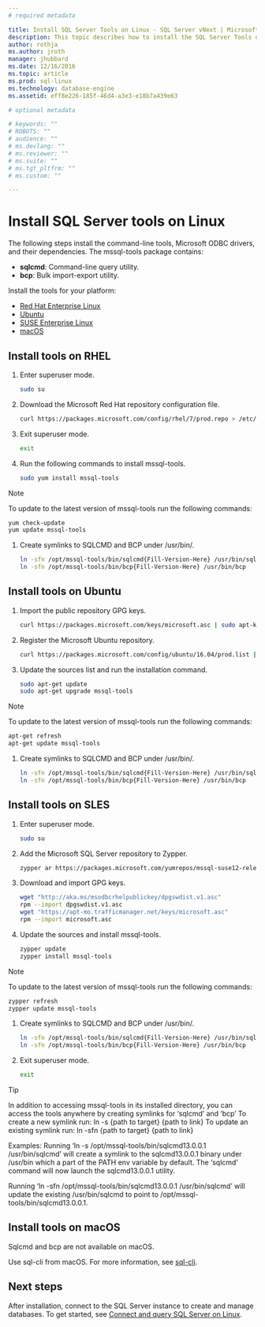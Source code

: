 ```yaml
---
# required metadata

title: Install SQL Server Tools on Linux - SQL Server vNext | Microsoft Docs
description: This topic describes how to install the SQL Server Tools on Linux.
author: rothja 
ms.author: jroth 
manager: jhubbard
ms.date: 12/16/2016
ms.topic: article
ms.prod: sql-linux
ms.technology: database-engine
ms.assetid: eff8e226-185f-46d4-a3e3-e18b7a439e63

# optional metadata

# keywords: ""
# ROBOTS: ""
# audience: ""
# ms.devlang: ""
# ms.reviewer: ""
# ms.suite: ""
# ms.tgt_pltfrm: ""
# ms.custom: ""

---
```

# Install SQL Server tools on Linux

The following steps install the command-line tools, Microsoft ODBC drivers, and their dependencies. The mssql-tools package contains:

- **sqlcmd**: Command-line query utility.
- **bcp**: Bulk import-export utility.

Install the tools for your platform:

- [Red Hat Enterprise Linux](#RHEL)
- [Ubuntu](#ubuntu)
- [SUSE Enterprise Linux](#SLES)
- [macOS](#macos)

## <a name="RHEL">Install tools on RHEL</a>

1. Enter superuser mode.

   ```bash
   sudo su
   ```

1. Download the Microsoft Red Hat repository configuration file.

   ```bash
   curl https://packages.microsoft.com/config/rhel/7/prod.repo > /etc/yum.repos.d/msprod.repo
   ```

1. Exit superuser mode.

   ```bash
   exit
   ```

1. Run the following commands to install mssql-tools.

   ```bash
   sudo yum install mssql-tools
   ```

> [!Note] 
> To update to the latest version of mssql-tools run the following commands:
>    ```bash
>   yum check-update
>   yum update mssql-tools
>   ```

1. Create symlinks to SQLCMD and BCP under /usr/bin/.

   ```bash
   ln -sfn /opt/mssql-tools/bin/sqlcmd{Fill-Version-Here} /usr/bin/sqlcmd
   ln -sfn /opt/mssql-tools/bin/bcp{Fill-Version-Here} /usr/bin/bcp
   ```


## <a name="ubuntu">Install tools on Ubuntu</a>

1. Import the public repository GPG keys.

   ```bash
   curl https://packages.microsoft.com/keys/microsoft.asc | sudo apt-key add -
   ```

1. Register the Microsoft Ubuntu repository.

   ```bash
   curl https://packages.microsoft.com/config/ubuntu/16.04/prod.list | sudo tee /etc/apt/sources.list.d/msprod.list
   ```

1. Update the sources list and run the installation command.

   ```bash
   sudo apt-get update 
   sudo apt-get upgrade mssql-tools
   ```
> [!Note] 
> To update to the latest version of mssql-tools run the following commands:
>    ```bash
>   apt-get refresh
>   apt-get update mssql-tools
>   ```

1. Create symlinks to SQLCMD and BCP under /usr/bin/.

   ```bash (OPTIONAL)
   ln -sfn /opt/mssql-tools/bin/sqlcmd{Fill-Version-Here} /usr/bin/sqlcmd
   ln -sfn /opt/mssql-tools/bin/bcp{Fill-Version-Here} /usr/bin/bcp
   ```


## <a name="SLES">Install tools on SLES</a>

1. Enter superuser mode.

   ```bash
   sudo su
   ```

1. Add the Microsoft SQL Server repository to Zypper.

   ```bash
   zypper ar https://packages.microsoft.com/yumrepos/mssql-suse12-release/ "mssql"
   ```

1. Download and import GPG keys.

   ```bash
   wget "http://aka.ms/msodbcrhelpublickey/dpgswdist.v1.asc"
   rpm --import dpgswdist.v1.asc
   wget "https://apt-mo.trafficmanager.net/keys/microsoft.asc"
   rpm --import microsoft.asc
   ```

1. Update the sources and install mssql-tools.

   ```bash
   zypper update
   zypper install mssql-tools
   ```

> [!Note] 
> To update to the latest version of mssql-tools run the following commands:
>    ```bash
>   zypper refresh
>   zypper update mssql-tools
>   ```

1. Create symlinks to SQLCMD and BCP under /usr/bin/.

   ```bash (OPTIONAL)
   ln -sfn /opt/mssql-tools/bin/sqlcmd{Fill-Version-Here} /usr/bin/sqlcmd
   ln -sfn /opt/mssql-tools/bin/bcp{Fill-Version-Here} /usr/bin/bcp
   ```

1. Exit superuser mode.

   ```bash
   exit
   ```


> [!TIP]
> In addition to accessing mssql-tools in its installed directory, you can access the tools anywhere by creating symlinks for ‘sqlcmd’ and ‘bcp’
> To create a new symlink run:
> ln -s {path to target} {path to link}
> To update an existing symlink run:
> ln -sfn {path to target} {path to link}
> 
> Examples:
> Running ‘ln -s /opt/mssql-tools/bin/sqlcmd13.0.0.1 /usr/bin/sqlcmd’ will create a symlink to the sqlcmd13.0.0.1 binary under /usr/bin which a part of the PATH env variable by default. The ‘sqlcmd’ command will now launch the sqlcmd13.0.0.1 utility.
> 
> Running ‘ln -sfn /opt/mssql-tools/bin/sqlcmd13.0.0.1 /usr/bin/sqlcmd’ will update the existing /usr/bin/sqlcmd to point to /opt/mssql-tools/bin/sqlcmd13.0.0.1.


## <a name="macos">Install tools on macOS</a>

Sqlcmd and bcp are not available on macOS. 

Use sql-cli from macOS. For more information, see [sql-cli](https://www.npmjs.com/package/sql-cli).  

## Next steps

After installation, connect to the SQL Server instance to create and manage databases. To get started, see [Connect and query SQL Server on Linux](sql-server-linux-connect-and-query-sqlcmd.md).

